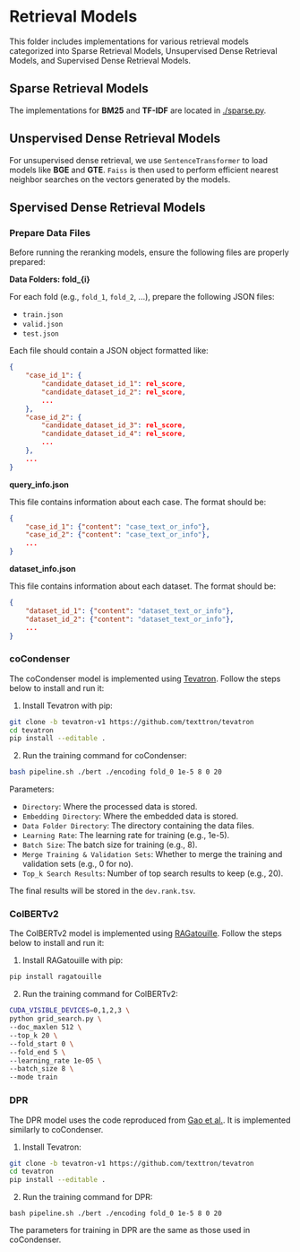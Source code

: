 # Retrieval Models

This folder includes implementations for various retrieval models categorized into Sparse Retrieval Models, Unsupervised Dense Retrieval Models, and Supervised Dense Retrieval Models.


## Sparse Retrieval Models

The implementations for **BM25** and **TF-IDF** are located in [./sparse.py](./sparse.py).

## Unspervised Dense Retrieval Models

For unsupervised dense retrieval, we use `SentenceTransformer` to load models like **BGE** and **GTE**. `Faiss` is then used to perform efficient nearest neighbor searches on the vectors generated by the models.

## Spervised Dense Retrieval Models

### Prepare Data Files

Before running the reranking models, ensure the following files are properly prepared:

**Data Folders: fold_{i}**

For each fold (e.g., `fold_1`, `fold_2`, ...), prepare the following JSON files:
- `train.json`
- `valid.json`
- `test.json`

Each file should contain a JSON object formatted like:

```json
{
    "case_id_1": {
        "candidate_dataset_id_1": rel_score,
        "candidate_dataset_id_2": rel_score,
        ...
    },
    "case_id_2": {
        "candidate_dataset_id_3": rel_score,
        "candidate_dataset_id_4": rel_score,
        ...
    },
    ...
}
```

**query_info.json**

This file contains information about each case. The format should be:

```json
{
    "case_id_1": {"content": "case_text_or_info"},
    "case_id_2": {"content": "case_text_or_info"},
    ...
}
```

**dataset_info.json**

This file contains information about each dataset. The format should be:

```json
{
    "dataset_id_1": {"content": "dataset_text_or_info"},
    "dataset_id_2": {"content": "dataset_text_or_info"},
    ...
}
```

### coCondenser

The coCondenser model is implemented using [Tevatron](https://github.com/texttron/tevatron/tree/tevatron-v1). Follow the steps below to install and run it:

1. Install Tevatron with pip:
```bash
git clone -b tevatron-v1 https://github.com/texttron/tevatron
cd tevatron
pip install --editable .
```

2. Run the training command for coCondenser:
```bash
bash pipeline.sh ./bert ./encoding fold_0 1e-5 8 0 20 

```

Parameters:

- `Directory`: Where the processed data is stored.
- `Embedding Directory`: Where the embedded data is stored.
- `Data Folder Directory`: The directory containing the data files.
- `Learning Rate`: The learning rate for training (e.g., 1e-5).
- `Batch Size`: The batch size for training (e.g., 8).
- `Merge Training & Validation Sets`: Whether to merge the training and validation sets (e.g., 0 for no).
- `Top_k Search Results`: Number of top search results to keep (e.g., 20).

The final results will be stored in the `dev.rank.tsv`.

### ColBERTv2

The ColBERTv2 model is implemented using [RAGatouille](https://github.com/AnswerDotAI/RAGatouille). Follow the steps below to install and run it:

1. Install RAGatouille with pip:
```bash
pip install ragatouille
```

2. Run the training command for ColBERTv2:

```bash
CUDA_VISIBLE_DEVICES=0,1,2,3 \
python grid_search.py \
--doc_maxlen 512 \
--top_k 20 \
--fold_start 0 \
--fold_end 5 \
--learning_rate 1e-05 \
--batch_size 8 \
--mode train
```

### DPR

The DPR model uses the code reproduced from [Gao et al.](https://github.com/texttron/tevatron/tree/tevatron-v1). It is implemented similarly to coCondenser.

1. Install Tevatron:
```bash
git clone -b tevatron-v1 https://github.com/texttron/tevatron
cd tevatron
pip install --editable .
```

2. Run the training command for DPR:
```
bash pipeline.sh ./bert ./encoding fold_0 1e-5 8 0 20 

```

The parameters for training in DPR are the same as those used in coCondenser.
